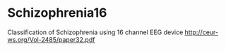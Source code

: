 # Schizophrenia16
 Classification of Schizophrenia using 16 channel EEG device 
http://ceur-ws.org/Vol-2485/paper32.pdf
